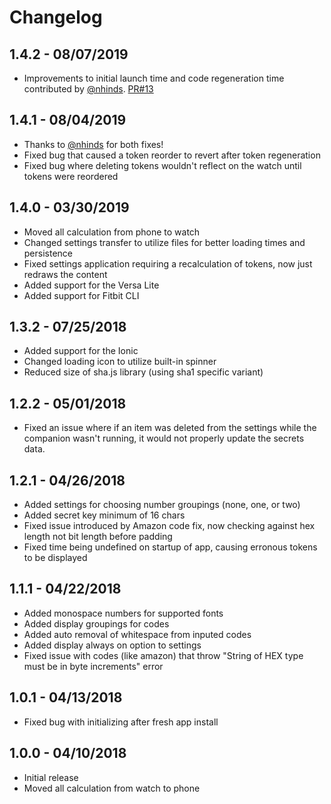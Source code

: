 # Changelog

## 1.4.2 - 08/07/2019

- Improvements to initial launch time and code regeneration time contributed by [@nhinds](https://github.com/nhinds). [PR#13](https://github.com/Lixxia/fitbit-authenticator/pull/13)

## 1.4.1 - 08/04/2019

- Thanks to [@nhinds](https://github.com/nhinds) for both fixes!
- Fixed bug that caused a token reorder to revert after token regeneration
- Fixed bug where deleting tokens wouldn't reflect on the watch until tokens were reordered 

## 1.4.0 - 03/30/2019

- Moved all calculation from phone to watch
- Changed settings transfer to utilize files for better loading times and persistence
- Fixed settings application requiring a recalculation of tokens, now just redraws the content
- Added support for the Versa Lite
- Added support for Fitbit CLI

## 1.3.2 - 07/25/2018

- Added support for the Ionic
- Changed loading icon to utilize built-in spinner
- Reduced size of sha.js library (using sha1 specific variant)

## 1.2.2 - 05/01/2018

- Fixed an issue where if an item was deleted from the settings while the companion wasn't running, it would not properly update the secrets data.

## 1.2.1 - 04/26/2018

- Added settings for choosing number groupings (none, one, or two)
- Added secret key minimum of 16 chars
- Fixed issue introduced by Amazon code fix, now checking against hex length not bit length before padding
- Fixed time being undefined on startup of app, causing erronous tokens to be displayed

## 1.1.1 - 04/22/2018

- Added monospace numbers for supported fonts
- Added display groupings for codes
- Added auto removal of whitespace from inputed codes
- Added display always on option to settings
- Fixed issue with codes (like amazon) that throw "String of HEX type must be in byte increments" error

## 1.0.1 - 04/13/2018

- Fixed bug with initializing after fresh app install

## 1.0.0 - 04/10/2018

- Initial release
- Moved all calculation from watch to phone

